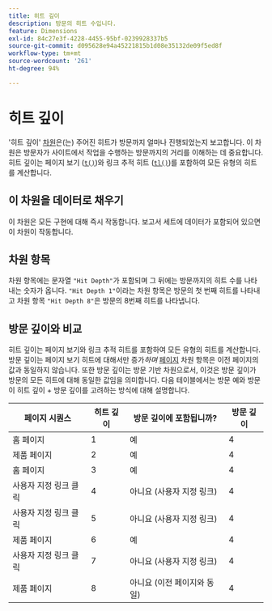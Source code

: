 ```yaml
---
title: 히트 깊이
description: 방문의 히트 수입니다.
feature: Dimensions
exl-id: 84c27e3f-4228-4455-95bf-0239928337b5
source-git-commit: d095628e94a45221815b1d08e35132de09f5ed8f
workflow-type: tm+mt
source-wordcount: '261'
ht-degree: 94%

---
```


# 히트 깊이

&#39;히트 깊이&#39; [차원](overview.md)은(는) 주어진 히트가 방문까지 얼마나 진행되었는지 보고합니다. 이 차원은 방문자가 사이트에서 작업을 수행하는 방문까지의 거리를 이해하는 데 중요합니다. 히트 깊이는 페이지 보기 ([`t()`](/help/implement/vars/functions/t-method.md))와 링크 추적 히트 ([`tl()`](/help/implement/vars/functions/tl-method.md))를 포함하여 모든 유형의 히트를 계산합니다.

## 이 차원을 데이터로 채우기

이 차원은 모든 구현에 대해 즉시 작동합니다. 보고서 세트에 데이터가 포함되어 있으면 이 차원이 작동합니다.

## 차원 항목

차원 항목에는 문자열 `"Hit Depth"`가 포함되며 그 뒤에는 방문까지의 히트 수를 나타내는 숫자가 옵니다. `"Hit Depth 1"`이라는 차원 항목은 방문의 첫 번째 히트를 나타내고 차원 항목 `"Hit Depth 8"`은 방문의 8번째 히트를 나타냅니다.

## 방문 깊이와 비교

히트 깊이는 페이지 보기와 링크 추적 히트를 포함하여 모든 유형의 히트를 계산합니다. 방문 깊이는 페이지 보기 히트에 대해서만 증가&#x200B;_하며_ [페이지](page.md) 차원 항목은 이전 페이지의 값과 동일하지 않습니다. 또한 방문 깊이는 방문 기반 차원으로서, 이것은 방문 깊이가 방문의 모든 히트에 대해 동일한 값임을 의미합니다. 다음 테이블에서는 방문 예와 방문이 히트 깊이 + 방문 깊이를 고려하는 방식에 대해 설명합니다.

| 페이지 시퀀스 | 히트 깊이 | 방문 깊이에 포함됩니까? | 방문 깊이 |
| --- | --- | --- | --- |
| 홈 페이지 | 1 | 예 | 4 |
| 제품 페이지 | 2 | 예 | 4 |
| 홈 페이지 | 3 | 예 | 4 |
| 사용자 지정 링크 클릭 | 4 | 아니요 (사용자 지정 링크) | 4 |
| 사용자 지정 링크 클릭 | 5 | 아니요 (사용자 지정 링크) | 4 |
| 제품 페이지 | 6 | 예 | 4 |
| 사용자 지정 링크 클릭 | 7 | 아니요 (사용자 지정 링크) | 4 |
| 제품 페이지 | 8 | 아니요 (이전 페이지와 동일) | 4 |
